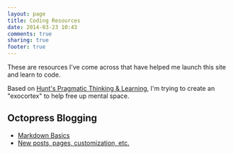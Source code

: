 ```yaml
---
layout: page
title: Coding Resources
date: 2014-03-23 10:43
comments: true
sharing: true
footer: true
---
```


These are resources I've come across that have helped me launch this site and learn to code.

Based on [Hunt's Pragmatic Thinking & Learning](http://pragprog.com/book/ahptl/pragmatic-thinking-and-learning), I'm trying to create an "exocortex" to help free up mental space.

Octopress Blogging 
------------------

- [Markdown Basics](http://daringfireball.net/projects/markdown/basics)
- [New posts, pages, customization, etc.](http://octopress.org/docs/blogging/)
